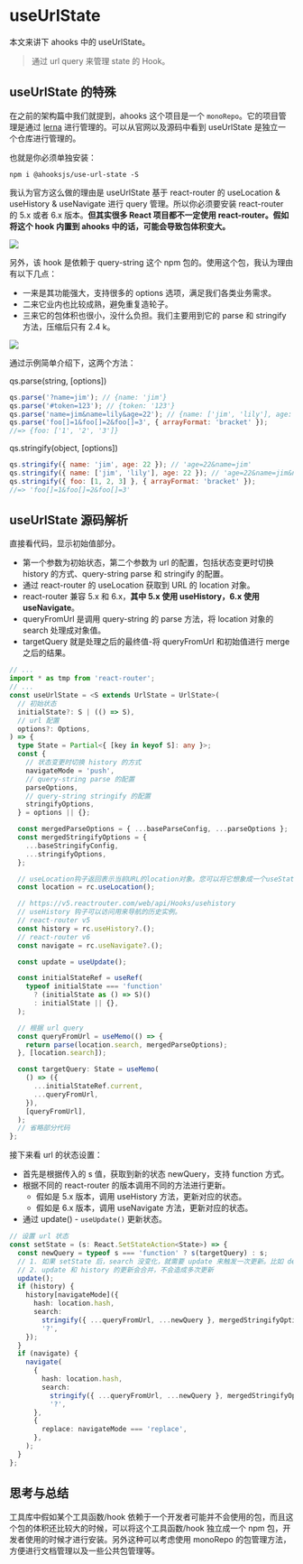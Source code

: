 # useUrlState

本文来讲下 ahooks 中的 useUrlState。

> 通过 url query 来管理 state 的 Hook。

## useUrlState 的特殊

在之前的架构篇中我们就提到，ahooks 这个项目是一个 `monoRepo`。它的项目管理是通过 [lerna](https://www.lernajs.cn/ 'lerna') 进行管理的。可以从官网以及源码中看到 useUrlState 是独立一个仓库进行管理的。

也就是你必须单独安装：

```
npm i @ahooksjs/use-url-state -S
```

我认为官方这么做的理由是 useUrlState 基于 react-router 的 useLocation & useHistory & useNavigate 进行 query 管理。所以你必须要安装 react-router 的 5.x 或者 6.x 版本。**但其实很多 React 项目都不一定使用 react-router。假如将这个 hook 内置到 ahooks 中的话，可能会导致包体积变大。**

![](https://p3-juejin.byteimg.com/tos-cn-i-k3u1fbpfcp/a64d9122503d4794a6ae5356b1945ce2~tplv-k3u1fbpfcp-zoom-1.image)

另外，该 hook 是依赖于 query-string 这个 npm 包的。使用这个包，我认为理由有以下几点：

- 一来是其功能强大，支持很多的 options 选项，满足我们各类业务需求。
- 二来它业内也比较成熟，避免重复造轮子。
- 三来它的包体积也很小，没什么负担。我们主要用到它的 parse 和 stringify 方法，压缩后只有 2.4 k。

![](https://p3-juejin.byteimg.com/tos-cn-i-k3u1fbpfcp/3ea7b8a864e0496c920b1c20e9353e18~tplv-k3u1fbpfcp-zoom-1.image)

通过示例简单介绍下，这两个方法：

qs.parse(string, [options])

```js
qs.parse('?name=jim'); // {name: 'jim'}
qs.parse('#token=123'); // {token: '123'}
qs.parse('name=jim&name=lily&age=22'); // {name: ['jim', 'lily'], age: 22}
qs.parse('foo[]=1&foo[]=2&foo[]=3', { arrayFormat: 'bracket' });
//=> {foo: ['1', '2', '3']}
```

qs.stringify(object, [options])

```js
qs.stringify({ name: 'jim', age: 22 }); // 'age=22&name=jim'
qs.stringify({ name: ['jim', 'lily'], age: 22 }); // 'age=22&name=jim&name=lily'
qs.stringify({ foo: [1, 2, 3] }, { arrayFormat: 'bracket' });
//=> 'foo[]=1&foo[]=2&foo[]=3'
```

## useUrlState 源码解析

直接看代码，显示初始值部分。

- 第一个参数为初始状态，第二个参数为 url 的配置，包括状态变更时切换 history 的方式、query-string parse 和 stringify 的配置。
- 通过 react-router 的 useLocation 获取到 URL 的 location 对象。
- react-router 兼容 5.x 和 6.x，**其中 5.x 使用 useHistory，6.x 使用 useNavigate**。
- queryFromUrl 是调用 query-string 的 parse 方法，将 location 对象的 search 处理成对象值。
- targetQuery 就是处理之后的最终值-将 queryFromUrl 和初始值进行 merge 之后的结果。

```ts
// ...
import * as tmp from 'react-router';
// ...
const useUrlState = <S extends UrlState = UrlState>(
  // 初始状态
  initialState?: S | (() => S),
  // url 配置
  options?: Options,
) => {
  type State = Partial<{ [key in keyof S]: any }>;
  const {
    // 状态变更时切换 history 的方式
    navigateMode = 'push',
    // query-string parse 的配置
    parseOptions,
    // query-string stringify 的配置
    stringifyOptions,
  } = options || {};

  const mergedParseOptions = { ...baseParseConfig, ...parseOptions };
  const mergedStringifyOptions = {
    ...baseStringifyConfig,
    ...stringifyOptions,
  };

  // useLocation钩子返回表示当前URL的location对象。您可以将它想象成一个useState，它在URL更改时返回一个新值。
  const location = rc.useLocation();

  // https://v5.reactrouter.com/web/api/Hooks/usehistory
  // useHistory 钩子可以访问用来导航的历史实例。
  // react-router v5
  const history = rc.useHistory?.();
  // react-router v6
  const navigate = rc.useNavigate?.();

  const update = useUpdate();

  const initialStateRef = useRef(
    typeof initialState === 'function'
      ? (initialState as () => S)()
      : initialState || {},
  );

  // 根据 url query
  const queryFromUrl = useMemo(() => {
    return parse(location.search, mergedParseOptions);
  }, [location.search]);

  const targetQuery: State = useMemo(
    () => ({
      ...initialStateRef.current,
      ...queryFromUrl,
    }),
    [queryFromUrl],
  );
  // 省略部分代码
};
```

接下来看 url 的状态设置：

- 首先是根据传入的 s 值，获取到新的状态 newQuery，支持 function 方式。
- 根据不同的 react-router 的版本调用不同的方法进行更新。
  - 假如是 5.x 版本，调用 useHistory 方法，更新对应的状态。
  - 假如是 6.x 版本，调用 useNavigate 方法，更新对应的状态。
- 通过 update() - `useUpdate()` 更新状态。

```ts
// 设置 url 状态
const setState = (s: React.SetStateAction<State>) => {
  const newQuery = typeof s === 'function' ? s(targetQuery) : s;
  // 1. 如果 setState 后，search 没变化，就需要 update 来触发一次更新。比如 demo1 直接点击 clear，就需要 update 来触发更新。
  // 2. update 和 history 的更新会合并，不会造成多次更新
  update();
  if (history) {
    history[navigateMode]({
      hash: location.hash,
      search:
        stringify({ ...queryFromUrl, ...newQuery }, mergedStringifyOptions) ||
        '?',
    });
  }
  if (navigate) {
    navigate(
      {
        hash: location.hash,
        search:
          stringify({ ...queryFromUrl, ...newQuery }, mergedStringifyOptions) ||
          '?',
      },
      {
        replace: navigateMode === 'replace',
      },
    );
  }
};
```

## 思考与总结

工具库中假如某个工具函数/hook 依赖于一个开发者可能并不会使用的包，而且这个包的体积还比较大的时候，可以将这个工具函数/hook 独立成一个 npm 包，开发者使用的时候才进行安装。另外这种可以考虑使用 monoRepo 的包管理方法，方便进行文档管理以及一些公共包管理等。
